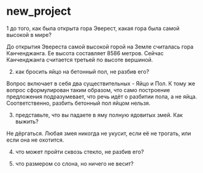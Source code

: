 # new_project

1 до того, как была открыта гора Эверест, какая гора была самой высокой в мире?

До открытия Эвереста самой высокой горой на Земле считалась гора Канченджанга. Ее высота составляет 8586 метров. Сейчас Канченджанга считается третьей по высоте вершиной.

2) как бросить яйцо на бетонный пол, не разбив его?

Вопрос включает в себя два существительных - Яйцо и Пол. К тому же вопрос сформулирован таким образом, что само построение предложения подразумевает, что речь идёт о разбитии пола, а не яйца. Соответственно, разбить бетонный пол яйцом нельзя.

3) представьте, что вы падаете в яму полную ядовитых змей. Как выжить?

Не дëргаться. Любая змея никогда не укусит, если еë не трогать, или если она не охотится. 

4) что может пройти сквозь стекло, не разбив его?

5) что размером со слона, но ничего не весит?

